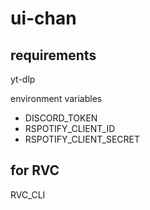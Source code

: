# ui-chan

## requirements

yt-dlp

environment variables
- DISCORD_TOKEN
- RSPOTIFY_CLIENT_ID
- RSPOTIFY_CLIENT_SECRET

## for RVC
RVC_CLI
